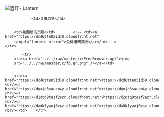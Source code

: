

<img src="../../raw/master/x/8e0a2b81.c82003be.LanternYellow2.png" alt="蓝灯 - Lantern"/>
<table>
    <tr>
                
                <td>自由浏览</td>
        
        
        <td>免翻墙网页版</td>        <!-- <td><a href="https://dcd6tte05id38.cloudfront.net"
        target="lantern-mirror">免翻墙网页版</a></td> -->
    </tr>
    
            <tr>
        <td><a href="../../raw/master/x/FreeBrowser.apk"><img
        src="../../raw/master/x/fb.qr.png" /></a></td>

        
        <td><a href="https://dcd6tte05id38.cloudfront.net">https://dcd6tte05id38.cloudfront.net</a><br/><a href="https://dqojc3saueo4y.cloudfront.net">https://dqojc3saueo4y.cloudfront.net</a><br/><a href="https://d2utq9tezf2azr.cloudfront.net">https://d2utq9tezf2azr.cloudfront.net</a><br/><a href="https://da0kfywoj6eaz.cloudfront.net">https://da0kfywoj6eaz.cloudfront.net</a><br/></td>    </tr>
</table>
